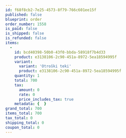 ```yaml
---
id: f68f8cb2-7e25-4573-8f79-766c601ee15f
published: false
blueprint: order
order_number: 1558
is_paid: false
is_shipped: false
is_refunded: false
items:
  -
    id: bcd40398-50b0-43f0-bbda-58918f7b4d33
    product: e3138106-2c90-451a-8972-5ea18594995f
    variant:
      variant: 'Otroški teki'
      product: e3138106-2c90-451a-8972-5ea18594995f
    quantity: 1
    total: 700
    tax:
      amount: 0
      rate: 0
      price_includes_tax: true
    metadata: {  }
grand_total: 700
items_total: 700
tax_total: 0
shipping_total: 0
coupon_total: 0
---
```

